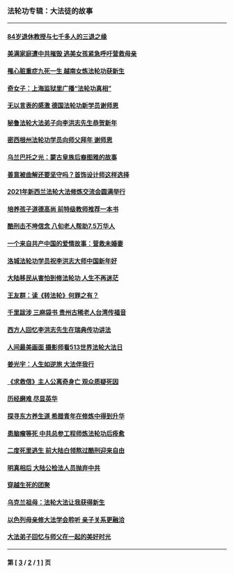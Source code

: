 ### 法轮功专辑：大法徒的故事
---
#### [84岁退休教授与七千多人的三退之缘](../../pages/nf1147481/n13796650.md?11080430) 
#### [美满家庭遭中共摧毁 逃美女孩紧急呼吁营救母亲](../../pages/nf1147481/n13792859.md?11080430) 
#### [罹心脏重症九死一生 越南女炼法轮功获新生](../../pages/nf1147481/n13732766.md?11080430) 
#### [奇女子：上海监狱里广播“法轮功真相”](../../pages/nf1147481/n13726443.md?11080430) 
#### [无以言表的感激 德国法轮功新学员谢师恩](../../pages/nf1147481/n13543790.md?11080430) 
#### [秘鲁法轮大法弟子向李洪志先生恭贺新年](../../pages/nf1147481/n13540182.md?11080430) 
#### [密西根州法轮功学员向师父拜年 谢师恩](../../pages/nf1147481/n13538183.md?11080430) 
#### [乌兰巴托之光：蒙古皇族后裔图雅的故事](../../pages/nf1147481/n13155759.md?11080430) 
#### [善意被曲解还要坚守吗？首饰设计师这样选择](../../pages/nf1147481/n13077575.md?11080430) 
#### [2021年新西兰法轮大法修炼交流会圆满举行](../../pages/nf1147481/n13033149.md?11080430) 
#### [培养孩子道德高尚 前特级教师推荐一本书](../../pages/nf1147481/n12938640.md?11080430) 
#### [酷刑击不垮信念 八旬老人帮助7.5万华人](../../pages/nf1147481/n12880712.md?11080430) 
#### [一个来自共产中国的爱情故事：营救未婚妻](../../pages/nf1147481/n12778386.md?11080430) 
#### [洛城法轮功学员祝李洪志大师中国新年好](../../pages/nf1147481/n12724685.md?11080430) 
#### [大陆移民从害怕到修法轮功 人生不再迷茫](../../pages/nf1147481/n12414325.md?11080430) 
#### [王友群：读《转法轮》何罪之有？](../../pages/nf1147481/n12408647.md?11080430) 
#### [千里跋涉 三麻袋书 贵州古稀老人台湾传福音](../../pages/nf1147481/n12198750.md?11080430) 
#### [西方人回忆李洪志先生在瑞典传功讲法](../../pages/nf1147481/n12099607.md?11080430) 
#### [人间最美画面 摄影师看513世界法轮大法日](../../pages/nf1147481/n12094118.md?11080430) 
#### [姜光宇：人生如逆旅 大法伴我行](../../pages/nf1147481/n12088664.md?11080430) 
#### [《求救信》主人公离奇身亡 观众质疑死因](../../pages/nf1147481/n11845215.md?11080430) 
#### [历经磨难 尽显英华](../../pages/nf1147481/n11723297.md?11080430) 
#### [探寻东方养生道 希腊青年在修炼中得到升华](../../pages/nf1147481/n11494502.md?11080430) 
#### [患脑瘤等死 中共总参工程师炼法轮功后痊愈](../../pages/nf1147481/n11466682.md?11080430) 
#### [二度死里逃生 前大陆白领熬过酷刑迎来自由](../../pages/nf1147481/n11368594.md?11080430) 
#### [明真相后 大陆公检法人员抛弃中共](../../pages/nf1147481/n11358618.md?11080430) 
#### [穿越生死的团聚](../../pages/nf1147481/n11258922.md?11080430) 
#### [乌克兰祖母：法轮大法让我获得新生](../../pages/nf1147481/n11269457.md?11080430) 
#### [以色列母亲修大法学会聆听 亲子关系更融洽](../../pages/nf1147481/n11268195.md?11080430) 
#### [大法弟子回忆与师父在一起的美好时光](../../pages/nf1147481/n11267759.md?11080430) 

---
#### 第 [ [3](./3.md?11080430) / [2](./2.md?11080430) / [1](./1.md?11080430) ] 页
